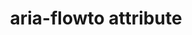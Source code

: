 ---
{
  "title": "aria-flowto attribute",
  "description": "Identifies the next element (or elements) in an alternate reading order of content which, at the user's discretion, allows assistive technology to override the general default of reading in document source order.",
  "category": "aria",
  "keywords": [
    "aria-flowto attribute"
  ],
  "last_test_date": "2019-01-08",
  "test_results_url": "https://a11ysupport.io/tech/aria/aria-flowto_attribute",
  "test_url": "https://a11ysupport.io/tech/aria/aria-flowto_attribute",
  "notes_by_num": {
    "1": "aria-flowto test: relationships are displayed in a dialog, but only targets that have an aria-label are labelled in the dialog. The rest appear without a textual label.",
    "2": "aria-flowto test: partial support because a reference to multiple elements is not supported",
    "3": "aria-flowto test: partial because user was not prompted to follow the alternate reading order."
  },
  "stats": {
    "jaws": {
      "chrome": {
        "74": "y #1"
      },
      "ie": {
        "11.134": "y #1"
      },
      "firefox": {
        "66": "a #2"
      }
    },
    "narrator": {
      "edge": {
        "44.17763": "u #3"
      }
    },
    "nvda": {
      "chrome": {
        "74": "n"
      },
      "firefox": {
        "66": "n"
      }
    },
    "orca": {
      "firefox": {
        "69": "n"
      }
    },
    "vo_ios": {
      "ios_saf": {
        "12.2": "n"
      }
    },
    "vo_macos": {
      "safari": {
        "12.1": "n"
      }
    },
    "talkback": {
      "and_chr": {
        "75": "n"
      }
    }
  },
  "links": {
    "ARIA spec for aria-flowto": "https://www.w3.org/TR/wai-aria-1.1/#aria-flowto"
  }
}
---